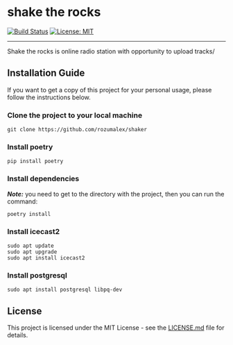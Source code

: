 # shake the rocks

[![Build Status](https://travis-ci.org/rozumalex/shaker.svg?branch=master)](https://travis-ci.org/github/triplinker/triplinker)
[![License: MIT](https://img.shields.io/badge/License-MIT-blue.svg)](https://github.com/triplinker/triplinker/blob/master/LICENSE)

---

Shake the rocks is online radio station with opportunity to upload tracks/

## Installation Guide


If you want to get a copy of this project for your personal usage,
please follow the instructions below.


### Clone the project to your local machine

```
git clone https://github.com/rozumalex/shaker
```

### Install poetry

```
pip install poetry
```

### Install dependencies

***Note:*** you need to get to the directory with the project,
then you can run the command: 

```
poetry install
```

### Install icecast2

```
sudo apt update
sudo apt upgrade
sudo apt install icecast2
```


### Install postgresql

```
sudo apt install postgresql libpq-dev

```

## License

This project is licensed under the MIT License - see the [LICENSE.md](https://github.com/rozumalex/shaker/blob/master/LICENSE) file for details.

